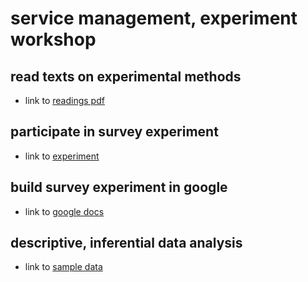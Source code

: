# service management, experiment workshop

## read texts on experimental methods
- link to [readings pdf](https://nils-holmberg.github.io/scom-expm/pdf/srm-exp.pdf)

## participate in survey experiment
- link to [experiment](https://script.google.com/macros/s/AKfycbypeFEJJ6BCYGgBhDYyUTIwIsiWL6xiDipxxRveX1_ATqyUgZTmNRsEPbLh1txyQLMF/exec)

## build survey experiment in google
- link to [google docs](https://drive.google.com/)

## descriptive, inferential data analysis
- link to [sample data](https://nils-holmberg.github.io/scom-expm/csv/ism-exp.csv)










